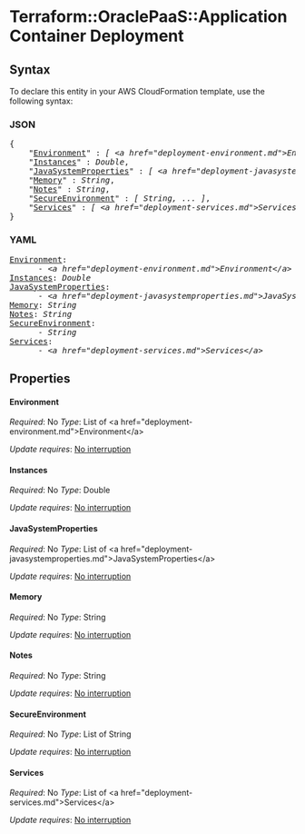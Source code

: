 # Terraform::OraclePaaS::ApplicationContainer Deployment

## Syntax

To declare this entity in your AWS CloudFormation template, use the following syntax:

### JSON

<pre>
{
    "<a href="#environment" title="Environment">Environment</a>" : <i>[ &lt;a href=&#34;deployment-environment.md&#34;&gt;Environment&lt;/a&gt;, ... ]</i>,
    "<a href="#instances" title="Instances">Instances</a>" : <i>Double</i>,
    "<a href="#javasystemproperties" title="JavaSystemProperties">JavaSystemProperties</a>" : <i>[ &lt;a href=&#34;deployment-javasystemproperties.md&#34;&gt;JavaSystemProperties&lt;/a&gt;, ... ]</i>,
    "<a href="#memory" title="Memory">Memory</a>" : <i>String</i>,
    "<a href="#notes" title="Notes">Notes</a>" : <i>String</i>,
    "<a href="#secureenvironment" title="SecureEnvironment">SecureEnvironment</a>" : <i>[ String, ... ]</i>,
    "<a href="#services" title="Services">Services</a>" : <i>[ &lt;a href=&#34;deployment-services.md&#34;&gt;Services&lt;/a&gt;, ... ]</i>
}
</pre>

### YAML

<pre>
<a href="#environment" title="Environment">Environment</a>: <i>
      - &lt;a href=&#34;deployment-environment.md&#34;&gt;Environment&lt;/a&gt;</i>
<a href="#instances" title="Instances">Instances</a>: <i>Double</i>
<a href="#javasystemproperties" title="JavaSystemProperties">JavaSystemProperties</a>: <i>
      - &lt;a href=&#34;deployment-javasystemproperties.md&#34;&gt;JavaSystemProperties&lt;/a&gt;</i>
<a href="#memory" title="Memory">Memory</a>: <i>String</i>
<a href="#notes" title="Notes">Notes</a>: <i>String</i>
<a href="#secureenvironment" title="SecureEnvironment">SecureEnvironment</a>: <i>
      - String</i>
<a href="#services" title="Services">Services</a>: <i>
      - &lt;a href=&#34;deployment-services.md&#34;&gt;Services&lt;/a&gt;</i>
</pre>

## Properties

#### Environment

_Required_: No
_Type_: List of &lt;a href=&#34;deployment-environment.md&#34;&gt;Environment&lt;/a&gt;

_Update requires_: [No interruption](https://docs.aws.amazon.com/AWSCloudFormation/latest/UserGuide/using-cfn-updating-stacks-update-behaviors.html#update-no-interrupt)

#### Instances

_Required_: No
_Type_: Double

_Update requires_: [No interruption](https://docs.aws.amazon.com/AWSCloudFormation/latest/UserGuide/using-cfn-updating-stacks-update-behaviors.html#update-no-interrupt)

#### JavaSystemProperties

_Required_: No
_Type_: List of &lt;a href=&#34;deployment-javasystemproperties.md&#34;&gt;JavaSystemProperties&lt;/a&gt;

_Update requires_: [No interruption](https://docs.aws.amazon.com/AWSCloudFormation/latest/UserGuide/using-cfn-updating-stacks-update-behaviors.html#update-no-interrupt)

#### Memory

_Required_: No
_Type_: String

_Update requires_: [No interruption](https://docs.aws.amazon.com/AWSCloudFormation/latest/UserGuide/using-cfn-updating-stacks-update-behaviors.html#update-no-interrupt)

#### Notes

_Required_: No
_Type_: String

_Update requires_: [No interruption](https://docs.aws.amazon.com/AWSCloudFormation/latest/UserGuide/using-cfn-updating-stacks-update-behaviors.html#update-no-interrupt)

#### SecureEnvironment

_Required_: No
_Type_: List of String

_Update requires_: [No interruption](https://docs.aws.amazon.com/AWSCloudFormation/latest/UserGuide/using-cfn-updating-stacks-update-behaviors.html#update-no-interrupt)

#### Services

_Required_: No
_Type_: List of &lt;a href=&#34;deployment-services.md&#34;&gt;Services&lt;/a&gt;

_Update requires_: [No interruption](https://docs.aws.amazon.com/AWSCloudFormation/latest/UserGuide/using-cfn-updating-stacks-update-behaviors.html#update-no-interrupt)

